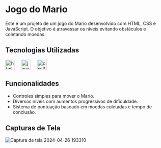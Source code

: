 # Jogo do Mario

Este é um projeto de um jogo do Mario desenvolvido com HTML, CSS e JavaScript. O objetivo é atravessar os níveis evitando obstáculos e coletando moedas.

## Tecnologias Utilizadas

<div align="left">
  <img src="https://cdn.jsdelivr.net/gh/devicons/devicon/icons/html5/html5-original.svg" height="30" alt="html5 logo"  />
  <img width="12" />
  <img src="https://cdn.jsdelivr.net/gh/devicons/devicon/icons/javascript/javascript-original.svg" height="30" alt="javascript logo"  />
  <img width="12" />
  <img src="https://cdn.jsdelivr.net/gh/devicons/devicon/icons/css3/css3-original.svg" height="30" alt="css3 logo"  />
</div>

## Funcionalidades

- Controles simples para mover o Mario.
- Diversos níveis com aumentos progressivos de dificuldade.
- Sistema de pontuação baseado em moedas coletadas e tempo de conclusão.

## Capturas de Tela

![Captura de tela 2024-04-26 193310](https://github.com/Roseanedasilva1212/JogodoMario/assets/167696930/a639acad-a736-4c60-96a5-ccf51f5eb556)

